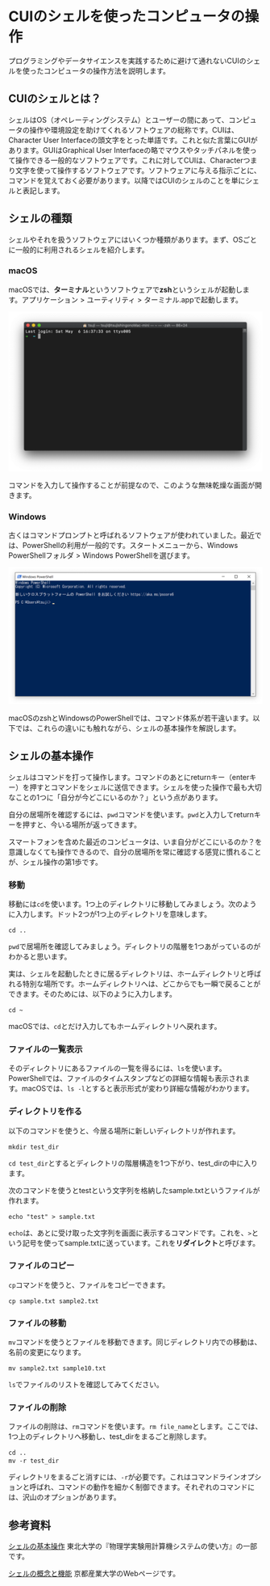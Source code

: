 
# CUIのシェルを使ったコンピュータの操作

プログラミングやデータサイエンスを実践するために避けて通れないCUIのシェルを使ったコンピュータの操作方法を説明します。

## CUIのシェルとは？

シェルはOS（オペレーティングシステム）とユーザーの間にあって、コンピュータの操作や環境設定を助けてくれるソフトウェアの総称です。CUIは、Character User Interfaceの頭文字をとった単語です。これと似た言葉にGUIがあります。GUIはGraphical User Interfaceの略でマウスやタッチパネルを使って操作できる一般的なソフトウェアです。これに対してCUIは、Characterつまり文字を使って操作するソフトウェアです。ソフトウェアに与える指示ごとに、コマンドを覚えておく必要があります。以降ではCUIのシェルのことを単にシェルと表記します。

## シェルの種類

シェルやそれを扱うソフトウェアにはいくつか種類があります。まず、OSごとに一般的に利用されるシェルを紹介します。

### macOS

macOSでは、**ターミナル**というソフトウェアで**zsh**というシェルが起動します。アプリケーション > ユーティリティ > ターミナル.appで起動します。

![macOSのターミナルを起動したところ](https://github.com/tsjshg/pysetup/blob/gh-pages/figs/mac-terminal.png?raw=true "macOSのターミナル")

コマンドを入力して操作することが前提なので、このような無味乾燥な画面が開きます。

### Windows

古くはコマンドプロンプトと呼ばれるソフトウェアが使われていました。最近では、PowerShellの利用が一般的です。スタートメニューから、Windows PowerShellフォルダ > Windows PowerShellを選びます。

![WindowsのPowerShellを起動したところ](https://github.com/tsjshg/pysetup/blob/gh-pages/figs/win-powershell.png?raw=true "windowsのPowerShell")

macOSのzshとWindowsのPowerShellでは、コマンド体系が若干違います。以下では、これらの違いにも触れながら、シェルの基本操作を解説します。

## シェルの基本操作

シェルはコマンドを打って操作します。コマンドのあとにreturnキー（enterキー）を押すとコマンドをシェルに送信できます。シェルを使った操作で最も大切なことの1つに「自分が今どこにいるのか？」という点があります。

自分の居場所を確認するには、`pwd`コマンドを使います。`pwd`と入力してreturnキーを押すと、今いる場所が返ってきます。

スマートフォンを含めた最近のコンピュータは、いま自分がどこにいるのか？を意識しなくても操作できるので、自分の居場所を常に確認する感覚に慣れることが、シェル操作の第1歩です。

### 移動

移動には`cd`を使います。1つ上のディレクトリに移動してみましょう。次のように入力します。ドット2つが1つ上のディレクトリを意味します。

```
cd ..
```

`pwd`で居場所を確認してみましょう。ディレクトリの階層を1つあがっているのがわかると思います。

実は、シェルを起動したときに居るディレクトリは、ホームディレクトリと呼ばれる特別な場所です。ホームディレクトリへは、どこからでも一瞬で戻ることができます。そのためには、以下のように入力します。

```
cd ~
```

macOSでは、`cd`とだけ入力してもホームディレクトリへ戻れます。

### ファイルの一覧表示

そのディレクトリにあるファイルの一覧を得るには、`ls`を使います。PowerShellでは、ファイルのタイムスタンプなどの詳細な情報も表示されます。macOSでは、`ls -l`とすると表示形式が変わり詳細な情報がわかります。

### ディレクトリを作る

以下のコマンドを使うと、今居る場所に新しいディレクトリが作れます。

```
mkdir test_dir
```

`cd test_dir`とするとディレクトリの階層構造を1つ下がり、test_dirの中に入ります。

次のコマンドを使うとtestという文字列を格納したsample.txtというファイルが作れます。

```
echo "test" > sample.txt
```

`echo`は、あとに受け取った文字列を画面に表示するコマンドです。これを、`>`という記号を使ってsample.txtに送っています。これを**リダイレクト**と呼びます。

### ファイルのコピー

`cp`コマンドを使うと、ファイルをコピーできます。

```
cp sample.txt sample2.txt
```

### ファイルの移動

`mv`コマンドを使うとファイルを移動できます。同じディレクトリ内での移動は、名前の変更になります。

```
mv sample2.txt sample10.txt
```

`ls`でファイルのリストを確認してみてください。

### ファイルの削除

ファイルの削除は、`rm`コマンドを使います。`rm file_name`とします。ここでは、1つ上のディレクトリへ移動し、test_dirをまるごと削除します。

```
cd ..
mv -r test_dir
```

ディレクトリをまるごと消すには、`-r`が必要です。これはコマンドラインオプションと呼ばれ、コマンドの動作を細かく制御できます。それぞれのコマンドには、沢山のオプションがあります。

## 参考資料

[シェルの基本操作](https://www.stex.phys.tohoku.ac.jp/comp_text/node24.html)
東北大学の『物理学実験用計算機システムの使い方』の一部です。

[シェルの概念と機能](http://www.cc.kyoto-su.ac.jp/~hirai/text/shell.html)
京都産業大学のWebページです。